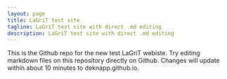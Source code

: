 ```yaml
---
layout: page
title: LaGriT test site
tagline: LaGriT test site with direct .md editing 
description: LaGriT test site with direct .md editing 
---
```


This is the Github repo for the new test LaGriT webiste. Try editing markdown files on this repository directly on Github.  Changes will update within about 10 minutes to deknapp.github.io.
 


